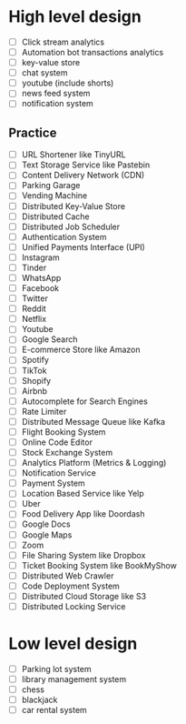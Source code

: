 # High level design

- [ ] Click stream analytics
- [ ] Automation bot transactions analytics
- [ ] key-value store
- [ ] chat system
- [ ] youtube (include shorts)
- [ ] news feed system
- [ ] notification system

## Practice
- [ ] URL Shortener like TinyURL
- [ ] Text Storage Service like Pastebin
- [ ] Content Delivery Network (CDN)
- [ ] Parking Garage
- [ ] Vending Machine
- [ ] Distributed Key-Value Store
- [ ] Distributed Cache
- [ ] Distributed Job Scheduler
- [ ] Authentication System
- [ ] Unified Payments Interface (UPI)
- [ ] Instagram
- [ ] Tinder
- [ ] WhatsApp
- [ ] Facebook
- [ ] Twitter
- [ ] Reddit
- [ ] Netflix
- [ ] Youtube
- [ ] Google Search
- [ ] E-commerce Store like Amazon
- [ ] Spotify
- [ ] TikTok
- [ ] Shopify
- [ ] Airbnb
- [ ] Autocomplete for Search Engines
- [ ] Rate Limiter
- [ ] Distributed Message Queue like Kafka
- [ ] Flight Booking System
- [ ] Online Code Editor
- [ ] Stock Exchange System
- [ ] Analytics Platform (Metrics & Logging)
- [ ] Notification Service
- [ ] Payment System
- [ ] Location Based Service like Yelp
- [ ] Uber
- [ ] Food Delivery App like Doordash
- [ ] Google Docs
- [ ] Google Maps
- [ ] Zoom
- [ ] File Sharing System like Dropbox
- [ ] Ticket Booking System like BookMyShow
- [ ] Distributed Web Crawler
- [ ] Code Deployment System
- [ ] Distributed Cloud Storage like S3
- [ ] Distributed Locking Service

# Low level design
- [ ] Parking lot system
- [ ] library management system
- [ ] chess
- [ ] blackjack
- [ ] car rental system
